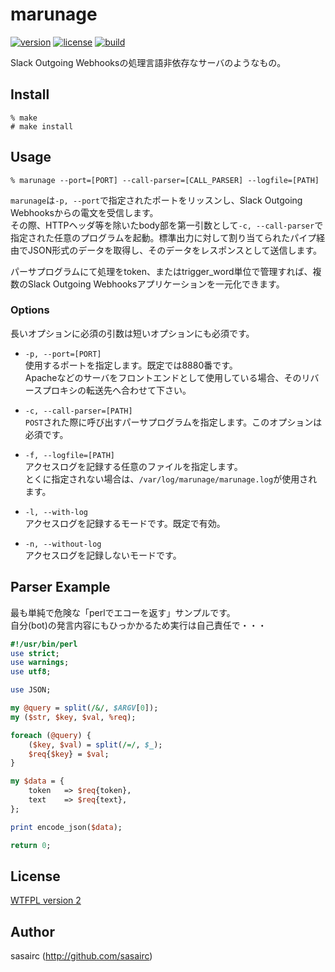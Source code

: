 marunage
===

[![version](http://img.shields.io/github/tag/sasairc/marunage.svg?style=flat&label=version)](https://github.com/sasairc/marunage/releases)
[![license](https://img.shields.io/badge/License-WTFPL2-blue.svg?style=flat)](http://www.wtfpl.net/txt/copying/)
[![build](https://img.shields.io/travis/sasairc/marunage.svg?style=flat)](https://travis-ci.org/sasairc/marunage)

Slack Outgoing Webhooksの処理言語非依存なサーバのようなもの。

## Install

```shellsession
% make
# make install
```

## Usage 

```shellsession
% marunage --port=[PORT] --call-parser=[CALL_PARSER] --logfile=[PATH]
```

`marunage`は`-p, --port`で指定されたポートをリッスンし、Slack Outgoing Webhooksからの電文を受信します。		
その際、HTTPヘッダ等を除いたbody部を第一引数として`-c, --call-parser`で指定された任意のプログラムを起動。標準出力に対して割り当てられたパイプ経由でJSON形式のデータを取得し、そのデータをレスポンスとして送信します。

パーサプログラムにて処理をtoken、またはtrigger_word単位で管理すれば、複数のSlack Outgoing Webhooksアプリケーションを一元化できます。

### Options

長いオプションに必須の引数は短いオプションにも必須です。

* `-p, --port=[PORT]`	
使用するポートを指定します。既定では8880番です。		
Apacheなどのサーバをフロントエンドとして使用している場合、そのリバースプロキシの転送先へ合わせて下さい。

* `-c, --call-parser=[PATH]`	
`POST`された際に呼び出すパーサプログラムを指定します。このオプションは必須です。

* `-f, --logfile=[PATH]`	
アクセスログを記録する任意のファイルを指定します。		
とくに指定されない場合は、`/var/log/marunage/marunage.log`が使用されます。

* `-l, --with-log`	
アクセスログを記録するモードです。既定で有効。

* `-n, --without-log`	
アクセスログを記録しないモードです。

## Parser Example

最も単純で危険な「perlでエコーを返す」サンプルです。		
自分(bot)の発言内容にもひっかかるため実行は自己責任で・・・

```perl
#!/usr/bin/perl
use strict;
use warnings;
use utf8;

use JSON;

my @query = split(/&/, $ARGV[0]);
my ($str, $key, $val, %req);

foreach (@query) {
    ($key, $val) = split(/=/, $_);
    $req{$key} = $val;
}

my $data = {
    token   => $req{token},
    text    => $req{text},
};

print encode_json($data);

return 0;
```

## License

[WTFPL version 2](http://www.wtfpl.net/txt/copying/)

## Author

sasairc (http://github.com/sasairc)
